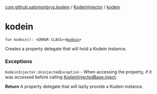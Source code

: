 [com.github.salomonbrys.kodein](../index.md) / [KodeinInjector](index.md) / [kodein](.)

# kodein

`fun kodein(): <ERROR CLASS><`[`Kodein`](../-kodein/index.md)`>`

Creates a property delegate that will hold a Kodein instance.

### Exceptions

`KodeinInjector.UninjectedException` - When accessing the property, if it was accessed before calling [KodeinInjectedBase.inject](../-kodein-injected-base/inject.md).

**Return**
A property delegate that will lazily provide a Kodein instance.

